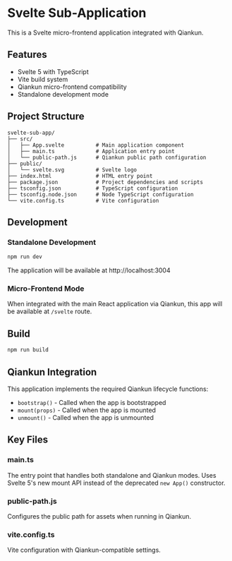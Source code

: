 # Svelte Sub-Application

This is a Svelte micro-frontend application integrated with Qiankun.

## Features

- Svelte 5 with TypeScript
- Vite build system
- Qiankun micro-frontend compatibility
- Standalone development mode

## Project Structure

```
svelte-sub-app/
├── src/
│   ├── App.svelte          # Main application component
│   ├── main.ts             # Application entry point
│   └── public-path.js      # Qiankun public path configuration
├── public/
│   └── svelte.svg          # Svelte logo
├── index.html              # HTML entry point
├── package.json            # Project dependencies and scripts
├── tsconfig.json           # TypeScript configuration
├── tsconfig.node.json      # Node TypeScript configuration
└── vite.config.ts          # Vite configuration
```

## Development

### Standalone Development

```bash
npm run dev
```

The application will be available at http://localhost:3004

### Micro-Frontend Mode

When integrated with the main React application via Qiankun, this app will be available at `/svelte` route.

## Build

```bash
npm run build
```

## Qiankun Integration

This application implements the required Qiankun lifecycle functions:

- `bootstrap()` - Called when the app is bootstrapped
- `mount(props)` - Called when the app is mounted
- `unmount()` - Called when the app is unmounted

## Key Files

### main.ts
The entry point that handles both standalone and Qiankun modes. Uses Svelte 5's new mount API instead of the deprecated `new App()` constructor.

### public-path.js
Configures the public path for assets when running in Qiankun.

### vite.config.ts
Vite configuration with Qiankun-compatible settings.